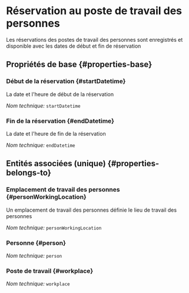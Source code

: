 # Réservation au poste de travail des personnes
<!--- THIS FILE IS GENERATED PLEASE DO NOT EDIT IT DIRECTLY --->

Les réservations des postes de travail des personnes sont enregistrés et disponible avec les dates de début et fin de réservation

## Propriétés de base {#properties-base}

### Début de la réservation {#startDatetime}

La date et l'heure de début de la réservation

*Nom technique:* ```startDatetime```

### Fin de la réservation {#endDatetime}

La date et l'heure de fin de la réservation

*Nom technique:* ```endDatetime```


## Entités associées (unique) {#properties-belongs-to}

### Emplacement de travail des personnes {#personWorkingLocation}

Un emplacement de travail des personnes définie le lieu de travail des personnes

*Nom technique:* ```personWorkingLocation```

### Personne {#person}



*Nom technique:* ```person```

### Poste de travail {#workplace}



*Nom technique:* ```workplace```





